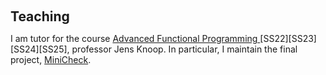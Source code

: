 <h1 id="teaching"></h1>

<h2 style="margin: 60px 0px 10px;">Teaching</h2>

I am tutor for the course <a href='https://tiss.tuwien.ac.at/course/courseDetails.xhtml?semester=2024S&courseNr=185A05&dsrid=883'> Advanced Functional Programming </a> [SS22][SS23][SS24][SS25], professor Jens Knoop. In particular, I maintain the final project, <a href='https://github.com/francescopont/MiniCheck'> MiniCheck</a>.